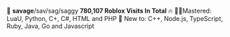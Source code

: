 👋 **savage**/sav/sag/saggy
**__780,107__ Roblox Visits In Total** 🔥
👨‍🎓Mastered: LuaU, Python, C+, C#, HTML and PHP
👶 New to: C++, Node.js, TypeScript, Ruby, Java, Go and Javascript
